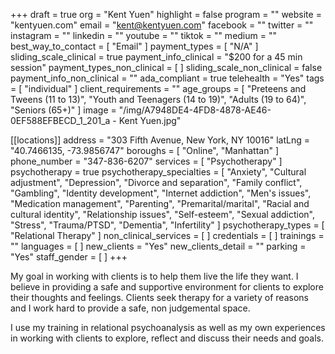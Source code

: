 +++
draft = true
org = "Kent Yuen"
highlight = false
program = ""
website = "kentyuen.com"
email = "kent@kentyuen.com"
facebook = ""
twitter = ""
instagram = ""
linkedin = ""
youtube = ""
tiktok = ""
medium = ""
best_way_to_contact = [ "Email" ]
payment_types = [ "N/A" ]
sliding_scale_clinical = true
payment_info_clinical = "$200 for a 45 min session"
payment_types_non_clinical = [ ]
sliding_scale_non_clinical = false
payment_info_non_clinical = ""
ada_compliant = true
telehealth = "Yes"
tags = [ "individual" ]
client_requirements = ""
age_groups = [
  "Preteens and Tweens (11 to 13)",
  "Youth and Teenagers (14 to 19)",
  "Adults (19 to 64)",
  "Seniors (65+)"
]
image = "/img/A7948DE4-4FD8-4878-AE46-0EF588EFBECD_1_201_a - Kent Yuen.jpg"

[[locations]]
address = "303 Fifth Avenue, New York, NY 10016"
latLng = "40.7466135, -73.9856747"
boroughs = [ "Online", "Manhattan" ]
phone_number = "347-836-6207"
services = [ "Psychotherapy" ]
psychotherapy = true
psychotherapy_specialties = [
  "Anxiety",
  "Cultural adjustment",
  "Depression",
  "Divorce and separation",
  "Family conflict",
  "Gambling",
  "Identity development",
  "Internet addiction",
  "Men's issues",
  "Medication management",
  "Parenting",
  "Premarital/marital",
  "Racial and cultural identity",
  "Relationship issues",
  "Self-esteem",
  "Sexual addiction",
  "Stress",
  "Trauma/PTSD",
  "Dementia",
  "Infertility"
]
psychotherapy_types = [ "Relational Therapy" ]
non_clinical_services = [ ]
credentials = [ ]
trainings = ""
languages = [ ]
new_clients = "Yes"
new_clients_detail = ""
parking = "Yes"
staff_gender = [ ]
+++


My goal in working with clients is to help them live the life they want. I believe in providing a safe and supportive environment for clients to explore their thoughts and feelings. Clients seek therapy for a variety of reasons and I work hard to provide a safe, non judgemental space.


I use my training in relational psychoanalysis as well as my own experiences in working with clients to explore, reflect and discuss their needs and goals.
